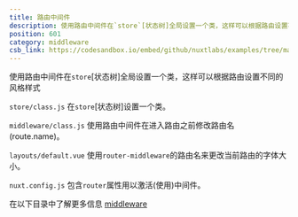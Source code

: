 ```yaml
---
title: 路由中间件
description: 使用路由中间件在`store`[状态树]全局设置一个类，这样可以根据路由设置不同的风格样式
position: 601
category: middleware
csb_link: https://codesandbox.io/embed/github/nuxtlabs/examples/tree/master/middleware/router-middleware?fontsize=14&hidenavigation=1&module=%2Fnuxt.config.js&theme=dark&view=editor
---
```


使用路由中间件在`store`[状态树]全局设置一个类，这样可以根据路由设置不同的风格样式

<example-intro></example-intro>

`store/class.js` 在`store`[状态树]设置一个类。

`middleware/class.js` 使用路由中间件在进入路由之前修改路由名(route.name)。

`layouts/default.vue` 使用`router-middleware`的路由名来更改当前路由的字体大小。

`nuxt.config.js` 包含`router`属性用以激活(使用)中间件。

<base-alert type="next">

在以下目录中了解更多信息 [middleware](/docs/2.x/directory-structure/middleware#router-middleware)

</base-alert>

<code-sandbox :src="csb_link"></code-sandbox>
